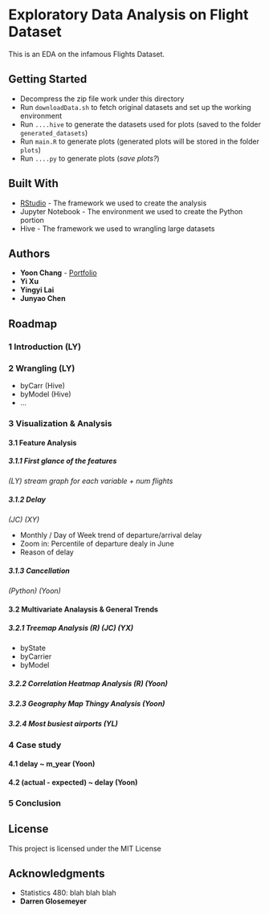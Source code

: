 # Exploratory Data Analysis on Flight Dataset

This is an EDA on the infamous Flights Dataset.

## Getting Started

- Decompress the zip file work under this directory
- Run `downloadData.sh` to fetch original datasets and set up the working environment
- Run `....hive` to generate the datasets used for plots (saved to the folder `generated_datasets`)
- Run `main.R` to generate plots (generated plots will be stored in the folder `plots`)
- Run `....py` to generate plots (*save plots?*)

## Built With

- [RStudio](https://www.rstudio.com/) - The framework we used to create the analysis
- Jupyter Notebook - The environment we used to create the Python portion
- Hive - The framework we used to wrangling large datasets

## Authors

- **Yoon Chang** - [Portfolio](https://yooniverse.me/)
- **Yi Xu**
- **Yingyi Lai**
- **Junyao Chen**

## Roadmap

### 1 Introduction (LY)

### 2 Wrangling (LY)
- byCarr (Hive)
- byModel (Hive)
- ...
### 3 Visualization & Analysis
#### 3.1  Feature Analysis 

##### 3.1.1 First glance of the features
*(LY) stream graph for each variable + num flights*
##### 3.1.2 Delay 
*(JC) (XY)*
- Monthly / Day of Week trend of departure/arrival delay
- Zoom in: Percentile of departure dealy in June
- Reason of delay
##### 3.1.3  Cancellation 
*(Python) (Yoon)*
#### 3.2  Multivariate Analaysis & General Trends
##### 3.2.1  Treemap Analysis (R) (JC) (YX)
- byState
- byCarrier
- byModel
##### 3.2.2 Correlation Heatmap Analysis (R) (Yoon)
##### 3.2.3 Geography Map Thingy Analysis (Yoon)
##### 3.2.4 Most busiest airports (YL)

### 4 Case study
#### 4.1 delay ~  m_year (Yoon)
#### 4.2 (actual - expected) ~ delay (Yoon)

### 5 Conclusion

## License

This project is licensed under the MIT License

## Acknowledgments

- Statistics 480: blah blah blah
- **Darren Glosemeyer**